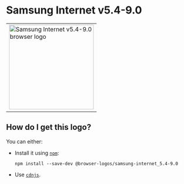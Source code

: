 # Samsung Internet v5.4-9.0

<table>
    <tr height=240>
        <td>
            <a href="https://github.com/alrra/browser-logos/tree/76d0180f2dd1aca5e9b2d8f6cb7c4a4c8621b6c3/src/archive/samsung-internet_5.4-9.0">
                <img width=230 src="https://raw.githubusercontent.com/alrra/browser-logos/76d0180f2dd1aca5e9b2d8f6cb7c4a4c8621b6c3/src/archive/samsung-internet_5.4-9.0/samsung-internet_5.4-9.0_512x512.png" alt="Samsung Internet v5.4-9.0 browser logo">
            </a>
        </td>
    </tr>
</table>

## How do I get this logo?

You can either:

* Install it using [`npm`][npm]:

  `npm install --save-dev @browser-logos/samsung-internet_5.4-9.0`

* Use [`cdnjs`][cdnjs].

<!-- Link labels: -->

[cdnjs]: https://cdnjs.com/libraries/browser-logos
[npm]: https://www.npmjs.com/
